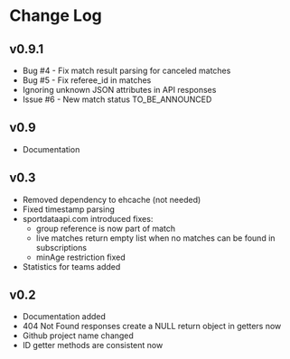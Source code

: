 # Change Log

## v0.9.1

* Bug #4 - Fix match result parsing for canceled matches
* Bug #5 - Fix referee_id in matches
* Ignoring unknown JSON attributes in API responses
* Issue #6 - New match status TO_BE_ANNOUNCED

## v0.9

* Documentation

## v0.3

* Removed dependency to ehcache (not needed)
* Fixed timestamp parsing
* sportdataapi.com introduced fixes:
    * group reference is now part of match
    * live matches return empty list when no matches can be found in subscriptions
    * minAge restriction fixed
* Statistics for teams added

## v0.2

* Documentation added
* 404 Not Found responses create a NULL return object in getters now
* Github project name changed
* ID getter methods are consistent now